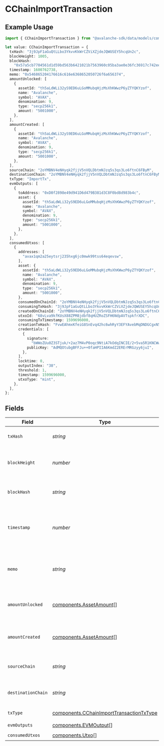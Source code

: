 # CChainImportTransaction

## Example Usage

```typescript
import { CChainImportTransaction } from "@avalanche-sdk/data/models/components";

let value: CChainImportTransaction = {
  txHash: "3j9JpF1aGuQtLLbo3YkvvKkWrCZViXZjdeJQWUSEY5hcqUn2c",
  blockHeight: 1005,
  blockHash:
    "0x57a5cb7704561d1d59bd563b6421021b7563960c05ba3ae0e36fc36917c742ee",
  timestamp: 1600762738,
  memo: "0x546865204176616c616e6368652050726f6a656374",
  amountUnlocked: [
    {
      assetId: "th5aLdWLi32yS9ED6uLGoMMubqHjzMsXhKWwzP6yZTYQKYzof",
      name: "Avalanche",
      symbol: "AVAX",
      denomination: 9,
      type: "secp256k1",
      amount: "5001000",
    },
  ],
  amountCreated: [
    {
      assetId: "th5aLdWLi32yS9ED6uLGoMMubqHjzMsXhKWwzP6yZTYQKYzof",
      name: "Avalanche",
      symbol: "AVAX",
      denomination: 9,
      type: "secp256k1",
      amount: "5001000",
    },
  ],
  sourceChain: "2oYMBNV4eNHyqk2fjjV5nVQLDbtmNJzq5s3qs3Lo6ftnC6FByM",
  destinationChain: "2oYMBNV4eNHyqk2fjjV5nVQLDbtmNJzq5s3qs3Lo6ftnC6FByM",
  txType: "ImportTx",
  evmOutputs: [
    {
      toAddress: "0xD0f2898e49d941D6d479B381d3C8F0bd8d983b4c",
      asset: {
        assetId: "th5aLdWLi32yS9ED6uLGoMMubqHjzMsXhKWwzP6yZTYQKYzof",
        name: "Avalanche",
        symbol: "AVAX",
        denomination: 9,
        type: "secp256k1",
        amount: "5001000",
      },
    },
  ],
  consumedUtxos: [
    {
      addresses: [
        "avax1qm2a25eytsrj235hxg6jc0mwk99tss64eqevsw",
      ],
      asset: {
        assetId: "th5aLdWLi32yS9ED6uLGoMMubqHjzMsXhKWwzP6yZTYQKYzof",
        name: "Avalanche",
        symbol: "AVAX",
        denomination: 9,
        type: "secp256k1",
        amount: "5001000",
      },
      consumedOnChainId: "2oYMBNV4eNHyqk2fjjV5nVQLDbtmNJzq5s3qs3Lo6ftnC6FByM",
      consumingTxHash: "3j9JpF1aGuQtLLbo3YkvvKkWrCZViXZjdeJQWUSEY5hcqUn2c",
      createdOnChainId: "2oYMBNV4eNHyqk2fjjV5nVQLDbtmNJzq5s3qs3Lo6ftnC6FByM",
      utxoId: "68vLva9kfKUsX88ZPM8jdbf8qHUZRoZSFH6NdpAVTspkfrXDC",
      consumingTxTimestamp: 1599696000,
      creationTxHash: "FvwEAhmxKfeiG8SnEvq42hc6whRyY3EFYAvebMqDNDGCgxN5Z",
      credentials: [
        {
          signature:
            "bWWoZUu0Z3STjuk/+2az7M4vP0oqc9NtiA7kOdqINCIE/2+5va5R1KNCWwEX5jE1xVHLvAxU2LHTN5gK8m84HwA",
          publicKey: "AdMQOtubgBFFJu++0faHPIIA6KmdZ2ERErMRGzyy6juI",
        },
      ],
      locktime: 0,
      outputIndex: "38",
      threshold: 1,
      timestamp: 1599696000,
      utxoType: "mint",
    },
  ],
};
```

## Fields

| Field                                                                                                | Type                                                                                                 | Required                                                                                             | Description                                                                                          | Example                                                                                              |
| ---------------------------------------------------------------------------------------------------- | ---------------------------------------------------------------------------------------------------- | ---------------------------------------------------------------------------------------------------- | ---------------------------------------------------------------------------------------------------- | ---------------------------------------------------------------------------------------------------- |
| `txHash`                                                                                             | *string*                                                                                             | :heavy_check_mark:                                                                                   | Unique ID for this transaction.                                                                      | 3j9JpF1aGuQtLLbo3YkvvKkWrCZViXZjdeJQWUSEY5hcqUn2c                                                    |
| `blockHeight`                                                                                        | *number*                                                                                             | :heavy_check_mark:                                                                                   | Height of the block this transaction belongs to.                                                     | 1005                                                                                                 |
| `blockHash`                                                                                          | *string*                                                                                             | :heavy_check_mark:                                                                                   | Hash of the block this transaction belongs to.                                                       | 0x57a5cb7704561d1d59bd563b6421021b7563960c05ba3ae0e36fc36917c742ee                                   |
| `timestamp`                                                                                          | *number*                                                                                             | :heavy_check_mark:                                                                                   | Latest timestamp in seconds this transaction was accepted.                                           | 1600762738                                                                                           |
| `memo`                                                                                               | *string*                                                                                             | :heavy_check_mark:                                                                                   | Hex encoded memo bytes for this transaction.                                                         | 0x546865204176616c616e6368652050726f6a656374                                                         |
| `amountUnlocked`                                                                                     | [components.AssetAmount](../../models/components/assetamount.md)[]                                   | :heavy_check_mark:                                                                                   | Assets unlocked by inputs of this transaction.                                                       |                                                                                                      |
| `amountCreated`                                                                                      | [components.AssetAmount](../../models/components/assetamount.md)[]                                   | :heavy_check_mark:                                                                                   | Assets created by outputs of this transaction.                                                       |                                                                                                      |
| `sourceChain`                                                                                        | *string*                                                                                             | :heavy_check_mark:                                                                                   | Source chain for an atomic transaction.                                                              | 2oYMBNV4eNHyqk2fjjV5nVQLDbtmNJzq5s3qs3Lo6ftnC6FByM                                                   |
| `destinationChain`                                                                                   | *string*                                                                                             | :heavy_check_mark:                                                                                   | Destination chain for an atomic transaction.                                                         | 2oYMBNV4eNHyqk2fjjV5nVQLDbtmNJzq5s3qs3Lo6ftnC6FByM                                                   |
| `txType`                                                                                             | [components.CChainImportTransactionTxType](../../models/components/cchainimporttransactiontxtype.md) | :heavy_check_mark:                                                                                   | Type of transaction.                                                                                 | ImportTx                                                                                             |
| `evmOutputs`                                                                                         | [components.EVMOutput](../../models/components/evmoutput.md)[]                                       | :heavy_check_mark:                                                                                   | N/A                                                                                                  |                                                                                                      |
| `consumedUtxos`                                                                                      | [components.Utxo](../../models/components/utxo.md)[]                                                 | :heavy_check_mark:                                                                                   | N/A                                                                                                  |                                                                                                      |